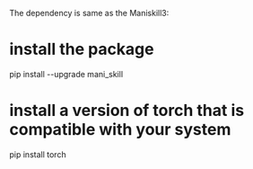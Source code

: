 The dependency is same as the Maniskill3:
# install the package
pip install --upgrade mani_skill
# install a version of torch that is compatible with your system
pip install torch

